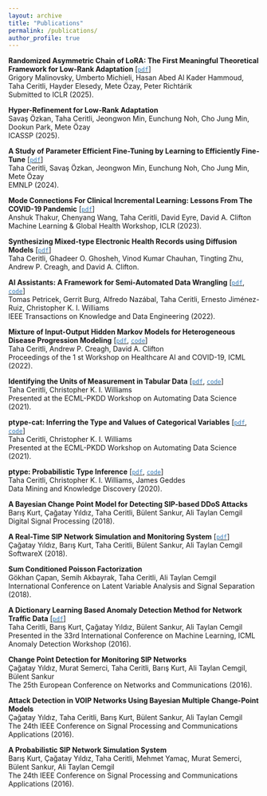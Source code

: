 ```yaml
---
layout: archive
title: "Publications"
permalink: /publications/
author_profile: true
---
```

**Randomized Asymmetric Chain of LoRA: The First Meaningful Theoretical Framework for Low-Rank Adaptation** [[<span style="color:#337ab7">`pdf`</span>](https://arxiv.org/pdf/2410.08305)]\
Grigory Malinovsky, Umberto Michieli, Hasan Abed Al Kader Hammoud, Taha Ceritli, Hayder Elesedy, Mete Özay, Peter Richtárik\
Submitted to ICLR (2025).

**Hyper-Refinement for Low-Rank Adaptation**\
Savaş Özkan, Taha Ceritli, Jeongwon Min, Eunchung Noh, Cho Jung Min, Dookun Park, Mete Özay\
ICASSP (2025).

**A Study of Parameter Efficient Fine-Tuning by Learning to Efficiently Fine-Tune** [[<span style="color:#337ab7">`pdf`</span>](https://aclanthology.org/2024.findings-emnlp.929.pdf)]\
Taha Ceritli, Savaş Özkan, Jeongwon Min, Eunchung Noh, Cho Jung Min, Mete Özay\
EMNLP (2024).

**Mode Connections For Clinical Incremental Learning: Lessons From The COVID-19 Pandemic** [[<span style="color:#337ab7">`pdf`</span>](https://openreview.net/pdf?id=vWhEwRemyo)]\
Anshuk Thakur, Chenyang Wang, Taha Ceritli, David Eyre, David A. Clifton\
Machine Learning & Global Health Workshop, ICLR (2023).

**Synthesizing Mixed-type Electronic Health Records using Diffusion Models** [[<span style="color:#337ab7">`pdf`</span>](https://arxiv.org/pdf/2302.14679.pdf)]\
Taha Ceritli, Ghadeer O. Ghosheh, Vinod Kumar Chauhan, Tingting Zhu, Andrew P. Creagh, and David A. Clifton.

**AI Assistants: A Framework for Semi-Automated Data Wrangling** [[<span style="color:#337ab7">`pdf`</span>](https://arxiv.org/pdf/2211.00192.pdf), [<span style="color:#337ab7">`code`</span>](https://github.com/wrattler)]\
Tomas Petricek, Gerrit Burg, Alfredo Nazábal, Taha Ceritli, Ernesto Jiménez-Ruiz,
Christopher K. I. Williams\
IEEE Transactions on Knowledge and Data Engineering (2022).

**Mixture of Input-Output Hidden Markov Models for Heterogeneous Disease Progression Modeling** [[<span style="color:#337ab7">`pdf`</span>](https://proceedings.mlr.press/v184/ceritli22a/ceritli22a.pdf), [<span style="color:#337ab7">`code`</span>](https://github.com/tahaceritli/mIOHMM)]\
Taha Ceritli, Andrew P. Creagh, David A. Clifton\
Proceedings of the 1 st Workshop on Healthcare AI and COVID-19, ICML (2022).

**Identifying the Units of Measurement in Tabular Data** [[<span style="color:#337ab7">`pdf`</span>](https://upvedues-my.sharepoint.com/personal/jorallo_upv_edu_es/_layouts/15/onedrive.aspx?id=%2Fpersonal%2Fjorallo%5Fupv%5Fedu%5Fes%2FDocuments%2F%5F%5FRESEARCH%2DMISC%2F%5FORGANISED%20%28Ws%2C%20Special%20issues%29%2FAutoDS%40ECML2021%2Fpapers%2Fautods2021%5Fpaper%5F3%2Epdf&parent=%2Fpersonal%2Fjorallo%5Fupv%5Fedu%5Fes%2FDocuments%2F%5F%5FRESEARCH%2DMISC%2F%5FORGANISED%20%28Ws%2C%20Special%20issues%29%2FAutoDS%40ECML2021%2Fpapers&originalPath=aHR0cHM6Ly91cHZlZHVlcy1teS5zaGFyZXBvaW50LmNvbS86YjovZy9wZXJzb25hbC9qb3JhbGxvX3Vwdl9lZHVfZXMvRWVKT0N0TFBMTHRJcEJkREl0MHBDSjhCTWZEZ3BBNS05OWJYSzhCU2htYlM2UT9ydGltZT1NMjlHUGphWjJVZw), [<span style="color:#337ab7">`code`</span>](https://github.com/tahaceritli/puc)]\
Taha Ceritli, Christopher K. I. Williams\
Presented at the ECML-PKDD Workshop on Automating Data Science (2021).

**ptype-cat: Inferring the Type and Values of Categorical Variables** [[<span style="color:#337ab7">`pdf`</span>](https://www.google.com/url?q=https%3A%2F%2Fupvedues-my.sharepoint.com%2F%3Ab%3A%2Fg%2Fpersonal%2Fjorallo_upv_edu_es%2FER3GUrAraHRJmzdvbnJ75LgBB1fgbwHlWAbdcxjxMij-vQ%3Fe%3DfUOZ9K&sa=D&sntz=1&usg=AFQjCNH-zU7Vk-_I5M6MFaXL6-nn72zYFQ), [<span style="color:#337ab7">`code`</span>](https://github.com/tahaceritli/ptype-cat-experiments)]\
Taha Ceritli, Christopher K. I. Williams\
Presented at the ECML-PKDD Workshop on Automating Data Science (2021).

**ptype: Probabilistic Type Inference** [[<span style="color:#337ab7">`pdf`</span>](https://link.springer.com/content/pdf/10.1007/s10618-020-00680-1.pdf), [<span style="color:#337ab7">`code`</span>](https://github.com/alan-turing-institute/ptype)]\
Taha Ceritli, Christopher K. I. Williams, James Geddes\
Data Mining and Knowledge Discovery (2020).

**A Bayesian Change Point Model for Detecting SIP-based DDoS Attacks**\
Barış Kurt, Çağatay Yıldız, Taha Ceritli,  Bülent Sankur, Ali Taylan Cemgil\
Digital Signal Processing (2018).

**A Real-Time SIP Network Simulation and Monitoring System** [[<span style="color:#337ab7">`pdf`</span>]](https://www.sciencedirect.com/science/article/pii/S2352711017300614/pdfft?md5=48aae7ce4476707e69c015f0f880ee96&pid=1-s2.0-S2352711017300614-main.pdf
)\
Çağatay Yıldız, Barış Kurt, Taha Ceritli, Bülent Sankur, Ali Taylan Cemgil\
SoftwareX (2018).

**Sum Conditioned Poisson Factorization**\
Gökhan Çapan, Semih Akbayrak, Taha Ceritli, Ali Taylan Cemgil\
International Conference on Latent Variable Analysis and Signal Separation (2018).

**A Dictionary Learning Based Anomaly Detection Method for Network Traffic Data** [[<span style="color:#337ab7">`pdf`</span>]](../files/a-dictionary-learning-based.pdf)\
Taha Ceritli, Barış Kurt, Çağatay Yıldız, Bülent Sankur, Ali Taylan Cemgil\
Presented in the 33rd International Conference on Machine Learning, ICML Anomaly Detection Workshop (2016).

**Change Point Detection for Monitoring SIP Networks**\
Çağatay Yıldız, Murat Semerci, Taha Ceritli, Barış Kurt, Ali Taylan Cemgil, Bülent Sankur\
The 25th European Conference on Networks and Communications (2016).

**Attack Detection in VOIP Networks Using Bayesian Multiple Change-Point Models**\
Çağatay Yıldız, Taha Ceritli, Barış Kurt, Bülent Sankur, Ali Taylan Cemgil\
The 24th IEEE Conference on Signal Processing and Communications Applications (2016).

**A Probabilistic SIP Network Simulation System**\
Barış Kurt, Çağatay Yıldız, Taha Ceritli, Mehmet Yamaç, Murat Semerci, Bülent Sankur, Ali Taylan Cemgil\
The 24th IEEE Conference on Signal Processing and Communications Applications (2016).
